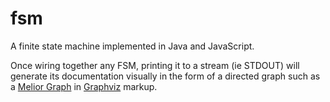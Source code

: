 fsm
===

A finite state machine implemented in Java and JavaScript.

Once wiring together any FSM, printing it to a stream (ie STDOUT) will generate its documentation visually in the form of a directed graph such as a [Melior Graph](http://en.wikipedia.org/wiki/State_diagram) in [Graphviz](http://www.graphviz.org/) markup.  
